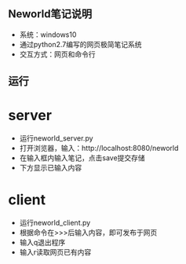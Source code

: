 ## Neworld笔记说明

* 系统：windows10
* 通过python2.7编写的网页极简笔记系统
* 交互方式：网页和命令行

## 运行
# server
* 运行neworld_server.py
* 打开浏览器，输入：http://localhost:8080/neworld
* 在输入框内输入笔记，点击save提交存储
* 下方显示已输入内容

# client
* 运行neworld_client.py
* 根据命令在>>>后输入内容，即可发布于网页
* 输入q退出程序
* 输入r读取网页已有内容
